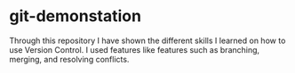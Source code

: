 # git-demonstation
Through this repository I have shown the different skills I learned on how to use Version Control. I used features like features such as branching, merging, and resolving conflicts. 
